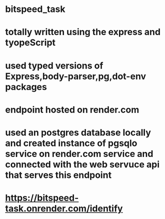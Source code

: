 # bitspeed_task


# totally written using the express and tyopeScript
# used typed versions of Express,body-parser,pg,dot-env packages 
# endpoint hosted on render.com
# used an postgres database locally and created instance of pgsqlo service on render.com service and connected with the web servuce api that serves this endpoint

# https://bitspeed-task.onrender.com/identify